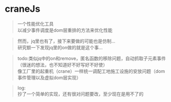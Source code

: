 # craneJs

> 一个性能优化工具
> <br>以减少事件调度是dom层重排的方法来优化性能

> 然而，jq里也有了，接下来要做的可能也是仿制...
> <br>研究额一下发现jq里的on做的就是这个事...

> todo:类似jq中的on和remove，匿名函数的移除问题，自动抓取子元素事件（很迷的想法，也不知道好不好写好不好使）
> <br>像工厂里的起重机（crane）一样统一调配工地施工设施的安放问题（dom事件管理以及虚拟dom层实现）

> log:
> <br>抄了一个简单的实现，还有很对问题要改，至少现在是用不了的
